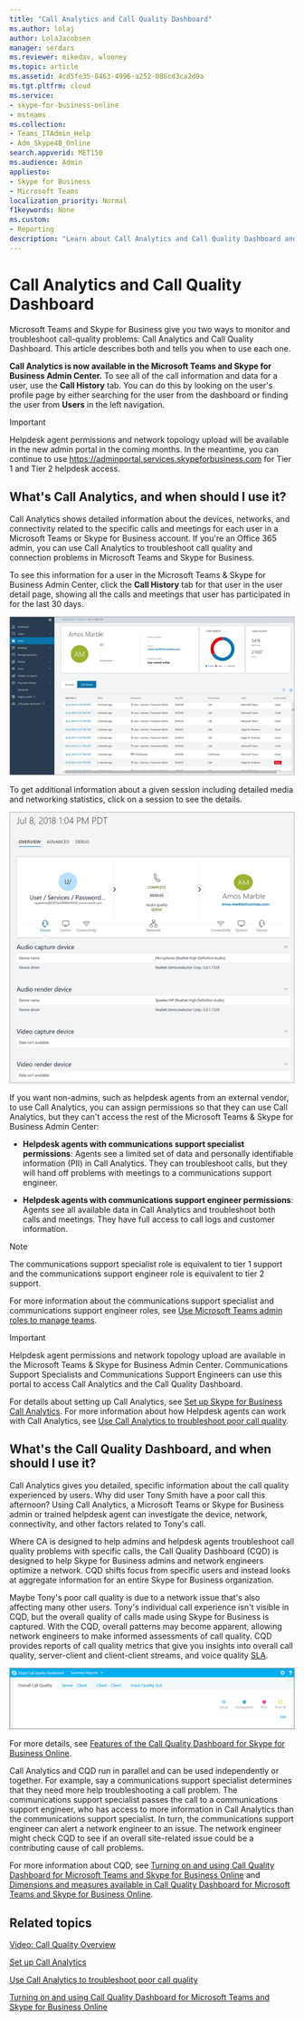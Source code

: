 ```yaml
---
title: "Call Analytics and Call Quality Dashboard"
ms.author: lolaj
author: LolaJacobsen
manager: serdars
ms.reviewer: mikedav, wlooney
ms.topic: article
ms.assetid: 4cd5fe35-8463-4996-a252-086cd3ca2d9a
ms.tgt.pltfrm: cloud
ms.service:  
- skype-for-business-online
- msteams
ms.collection:  
- Teams_ITAdmin_Help
- Adm_Skype4B_Online 
search.appverid: MET150
ms.audience: Admin
appliesto:
- Skype for Business 
- Microsoft Teams
localization_priority: Normal
f1keywords: None
ms.custom:
- Reporting
description: "Learn about Call Analytics and Call Quality Dashboard and when to use them to monitor and troubleshoot call-quality problems."
---
```


# Call Analytics and Call Quality Dashboard

Microsoft Teams and Skype for Business give you two ways to monitor and troubleshoot call-quality problems: Call Analytics and Call Quality Dashboard. This article describes both and tells you when to use each one.
  
**Call Analytics is now available in the Microsoft Teams and Skype for Business Admin Center.** To see all of the call information and data for a user, use the **Call History** tab. You can do this by looking on the user's profile page by either searching for the user from the dashboard or finding the user from **Users** in the left navigation.

> [!IMPORTANT]
> Helpdesk agent permissions and network topology upload will be available in the new admin portal in the coming months. In the meantime, you can continue to use  https://adminportal.services.skypeforbusiness.com for Tier 1 and Tier 2 helpdesk access.
  
## What's Call Analytics, and when should I use it?

Call Analytics shows detailed information about the devices, networks, and connectivity related to the specific calls and meetings for each user in a Microsoft Teams or Skype for Business account. If you're an Office 365 admin, you can use Call Analytics to troubleshoot call quality and connection problems in Microsoft Teams and Skype for Business.

To see this information for a user in the Microsoft Teams & Skype for Business Admin Center, click the **Call History** tab for that user in the user detail page, showing all the calls and meetings that user has participated in for the last 30 days.

![Call analytics user data.](media/call-analytics-user-data.png)

To get additional information about a given session including detailed media and networking statistics, click on a session to see the details.

![Call analytics user session data.](media/call-analytics-user-data-session.png)

If you want non-admins, such as helpdesk agents from an external vendor, to use Call Analytics, you can assign permissions so that they can use Call Analytics, but they can't access the rest of the Microsoft Teams & Skype for Business Admin Center: 
  
- **Helpdesk agents with communications support specialist permissions**: Agents see a limited set of data and personally identifiable information (PII) in Call Analytics. They can troubleshoot calls, but they will hand off problems with meetings to a communications support engineer.
    
- **Helpdesk agents with communications support engineer permissions**: Agents see all available data in Call Analytics and troubleshoot both calls and meetings. They have full access to call logs and customer information.

> [!NOTE]
> The communications support specialist role is equivalent to tier 1 support and the communications support engineer role is equivalent to tier 2 support.

For more information about the communications support specialist and communications support engineer roles, see [Use Microsoft Teams admin roles to manage teams](using-admin-roles.md).

> [!IMPORTANT]
> Helpdesk agent permissions and network topology upload are available in the Microsoft Teams & Skype for Business Admin Center. Communications Support Specialists and Communications Support Engineers can use this portal to access Call Analytics and the Call Quality Dashboard.
    
For details about setting up Call Analytics, see [Set up Skype for Business Call Analytics](set-up-call-analytics.md). For more information about how Helpdesk agents can work with Call Analytics, see [Use Call Analytics to troubleshoot poor call quality](use-call-analytics-to-troubleshoot-poor-call-quality.md).
  
## What's the Call Quality Dashboard, and when should I use it?

Call Analytics gives you detailed, specific information about the call quality experienced by users. Why did user Tony Smith have a poor call this afternoon? Using Call Analytics, a Microsoft Teams or Skype for Business admin or trained helpdesk agent can investigate the device, network, connectivity, and other factors related to Tony's call.
  
Where CA is designed to help admins and helpdesk agents troubleshoot call quality problems with specific calls, the Call Quality Dashboard (CQD) is designed to help Skype for Business admins and network engineers optimize a network. CQD shifts focus from specific users and instead looks at aggregate information for an entire Skype for Business organization. 
  
Maybe Tony's poor call quality is due to a network issue that's also affecting many other users. Tony's individual call experience isn't visible in CQD, but the overall quality of calls made using Skype for Business is captured. With the CQD, overall patterns may become apparent, allowing network engineers to make informed assessments of call quality. CQD provides reports of call quality metrics that give you insights into overall call quality, server-client and client-client streams, and voice quality [SLA](https://go.microsoft.com/fwlink/p/?linkid=846252). 
  
![Screenshot of Call Quality Dashboard in the Skype for Business Admin Center. Tabs shown are Overall Call Quality, Server - Client, Client - Client, and View Quality SLA.](media/6eaccf99-8ee8-4f99-bdf2-ba1c72471cb9.png)
  
For more details, see [Features of the Call Quality Dashboard for Skype for Business Online](turning-on-and-using-call-quality-dashboard.md#BKMKFeaturesOfTheCQD).
  
Call Analytics and CQD run in parallel and can be used independently or together. For example, say a communications support specialist determines that they need more help troubleshooting a call problem. The communications support specialist passes the call to a communications support engineer, who has access to more information in Call Analytics than the communications support specialist. In turn, the communications support engineer can alert a network engineer to an issue. The network engineer might check CQD to see if an overall site-related issue could be a contributing cause of call problems.
  
For more information about CQD, see [Turning on and using Call Quality Dashboard for Microsoft Teams and Skype for Business Online](turning-on-and-using-call-quality-dashboard.md) and [Dimensions and measures available in Call Quality Dashboard for Microsoft Teams and Skype for Business Online](dimensions-and-measures-available-in-call-quality-dashboard.md).
  
## Related topics

[Video:	Call Quality Overview](https://aka.ms/teams-quality)

[Set up Call Analytics](set-up-call-analytics.md)

[Use Call Analytics to troubleshoot poor call quality](use-call-analytics-to-troubleshoot-poor-call-quality.md)

[Turning on and using Call Quality Dashboard for Microsoft Teams and Skype for Business Online](turning-on-and-using-call-quality-dashboard.md)